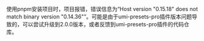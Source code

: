 使用pnpm安装项目时，项目报错，错误信息为“Host version "0.15.18" does not match binary version "0.14.36"”。可能是由于umi-presets-pro插件版本问题导致的，可以尝试升级到2.0.0版本，或者反馈到umi-presets-pro插件的代码仓库。
